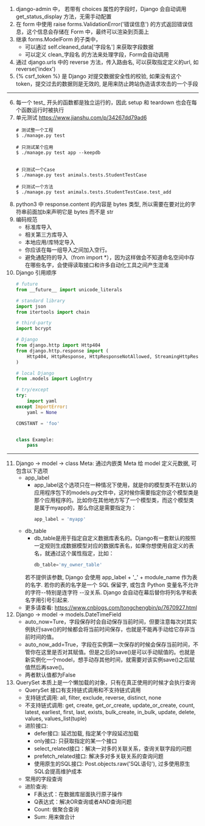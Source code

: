 1. django-admin 中， 若带有 choices 属性的字段时，Django 会自动调用 get_status_display 方法，无需手动配置
2. 在 form 中使用 raise forms.ValidationError('错误信息') 的方式返回错误信息，这个信息会存储在 Form 中，最终可以渲染到页面上
3. 继承 forms.ModelForm 的子类中，
    * 可以通过 self.cleaned_data['字段名'] 来获取字段数据
    * 可以定义 clean_字段名 的方法来处理字段，Form会自动调用
4. 通过 django.urls 中的 reverse 方法，传入路由名, 可以获取指定定义的url, 如 reverse('index')
5. {% csrf_token %} 是 Django 对提交数据安全性的校验, 如果没有这个 token，提交过去的数据则是无效的, 是用来防止跨站伪造请求攻击的一个手段
---
6. 每一个 test_ 开头的函数都是独立运行的，因此 setup 和 teardown 也会在每个函数运行时被执行
7. 单元测试 https://www.jianshu.com/p/34267dd79ad6
    ```
    # 测试整一个工程
    $ ./manage.py test 

    # 只测试某个应用
    $ ./manage.py test app --keepdb


    # 只测试一个Case
    $ ./manage.py test animals.tests.StudentTestCase

    # 只测试一个方法
    $ ./manage.py test animals.tests.StudentTestCase.test_add
    ```
8. python3 中 response.content 的内容是 bytes 类型, 所以需要在要对比的字符串前面加b来声明它是 bytes 而不是 str
9. 编码规范
    * 标准库导入
    * 相关第三方库导入
    * 本地应用/库特定导入 
    * 你应该在每一组导入之间加入空行。
    * 避免通配符的导入（from import *），因为这样做会不知道命名空间中存在哪些名字，会使得读取接口和许多自动化工具之间产生混淆
10. Django 引用顺序
    ```python
    # future
    from __future__ import unicode_literals

    # standard library
    import json
    from itertools import chain

    # third-party
    import bcrypt

    # Django
    from django.http import Http404
    from django.http.response import (
        Http404, HttpResponse, HttpResponseNotAllowed, StreamingHttpResponse, cookie,
    )

    # local Django
    from .models import LogEntry

    # try/except
    try:
        import yaml
    except ImportError:
        yaml = None

    CONSTANT = 'foo'


    class Example:
        pass
    ```
---
11. Django -> model -> class Meta: 通过内嵌类 Meta 给 model 定义元数据, 可包含以下选项
    * app_label
        * app_label这个选项只在一种情况下使用，就是你的模型类不在默认的应用程序包下的models.py文件中，这时候你需要指定你这个模型类是那个应用程序的。比如你在其他地方写了一个模型类，而这个模型类是属于myapp的，那么你这是需要指定为：
            ```python
            app_label = 'myapp'
            ```
    * db_table
        * db_table是用于指定自定义数据库表名的。Django有一套默认的按照一定规则生成数据模型对应的数据库表名，如果你想使用自定义的表名，就通过这个属性指定，比如：
            ```python
            db_table='my_owner_table' 
            ```
        若不提供该参数, Django 会使用 app_label + '_' + module_name 作为表的名字.
        若你的表的名字是一个 SQL 保留字, 或包含 Python 变量名不允许的字符--特别是连字符 --没关系. Django 会自动在幕后替你将列名字和表名字用引号引起来.
    * 更多请查看: https://www.cnblogs.com/tongchengbin/p/7670927.html
12. Django -> model -> models.DateTimeField
    * auto_now=Ture，字段保存时会自动保存当前时间，但要注意每次对其实例执行save()的时候都会将当前时间保存，也就是不能再手动给它存非当前时间的值。
    * auto_now_add=True，字段在实例第一次保存的时候会保存当前时间，不管你在这里是否对其赋值。但是之后的save()是可以手动赋值的。也就是新实例化一个model，想手动存其他时间，就需要对该实例save()之后赋值然后再save()。
    * 两者默认值都为False
13. QuerySet 本质上是一个懒加载的对象，只有在真正使用的时候才会执行查询
    * QuerySet 接口有支持链式调用和不支持链式调用
    * 支持链式调用: all, filter, exclude, reverse, distinct, none
    * 不支持链式调用: get, create, get_or_create, update_or_create, count, latest, earliest, first, last, exists, bulk_create, in_bulk, update, delete, values, values_list(tuple)
    * 进阶接口:
        * defer接口: 延迟加载, 指定某个字段延迟加载
        * only接口: 只获取指定的某一个接口
        * select_related接口：解决一对多的关联关系，查询关联字段的问题
        * prefetch_related接口: 解决多对多关联关系的查询问题
        * 使用原生的SQL接口: Post.objects.raw('SQL语句'), 过多使用原生SQL会提高维护成本
    * 常用的字段查询
    * 进阶查询:
        * F表达式：在数据库层面执行原子操作
        * Q表达式：解决OR查询或者AND查询问题
        * Count: 做聚合查询
        * Sum: 用来做合计
